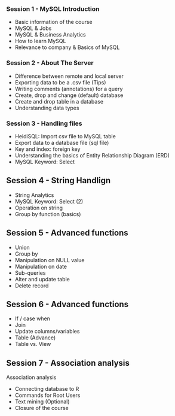 ### Session 1 - MySQL Introduction
- Basic information of the course
- MySQL & Jobs
- MySQL & Business Analytics
- How to learn MySQL
- Relevance to company & Basics of MySQL
### Session 2 - About The Server
- Difference between remote and local server
-  Exporting data to be a .csv file (Tips)
- Writing comments (annotations) for a query
- Create, drop and change (default) database
- Create and drop table in a database
- Understanding data types
### Session 3 - Handling files
- HeidiSQL: Import csv file to MySQL table
- Export data to a database file (sql file)
- Key and index: foreign key
- Understanding the basics of Entity Relationship Diagram (ERD)
- MySQL Keyword: Select
## Session 4 - String Handlign
- String Analytics
- MySQL Keyword: Select (2)
- Operation on string
- Group by function (basics)
## Session 5 - Advanced functions
- Union
- Group by
- Manipulation on NULL value
- Manipulation on date
- Sub-queries
- Alter and update table
- Delete record
## Session 6 - Advanced functions
- If / case when
- Join
- Update columns/variables
- Table (Advance)
- Table vs. View
## Session 7 - Association analysis
Association analysis
- Connecting database to R
- Commands for Root Users
- Text mining (Optional)
- Closure of the course
